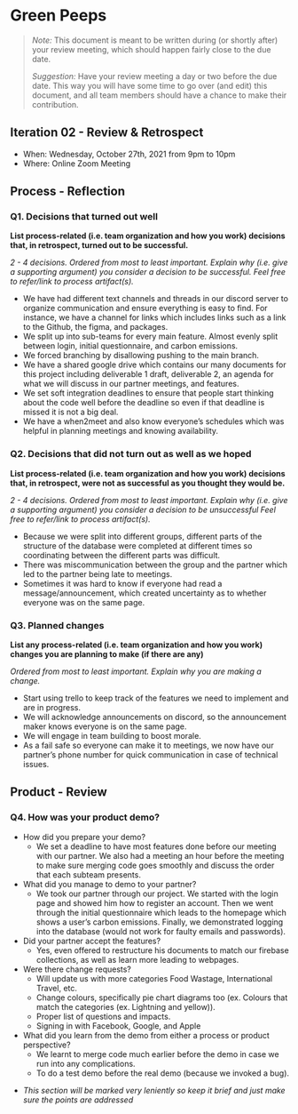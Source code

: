 # Green Peeps

 > _Note:_ This document is meant to be written during (or shortly after) your review meeting, which should happen fairly close to the due date.      
 >      
 > _Suggestion:_ Have your review meeting a day or two before the due date. This way you will have some time to go over (and edit) this document, and all team members should have a chance to make their contribution.

## Iteration 02 - Review & Retrospect

 * When: Wednesday, October 27th, 2021 from 9pm to 10pm
 * Where: Online Zoom Meeting

## Process - Reflection


### Q1. Decisions that turned out well

**List **process-related** (i.e. team organization and how you work) decisions that, in retrospect, turned out to be successful.**


*2 - 4 decisions.*
*Ordered from most to least important.*
*Explain why (i.e. give a supporting argument) you consider a decision to be successful.*
*Feel free to refer/link to process artifact(s).*

- We have had different text channels and threads in our discord server to organize communication and ensure everything is easy to find. For instance, we have a channel for links which includes links such as a link to the Github, the figma, and packages. 
- We split up into sub-teams for every main feature. Almost evenly split between login, initial questionnaire, and carbon emissions.
- We forced branching by disallowing pushing to the main branch.
- We have a shared google drive which contains our many documents for this project including deliverable 1 draft, deliverable 2, an agenda for what we will discuss in our partner meetings, and features.
- We set soft integration deadlines to ensure that people start thinking about the code well before the deadline so even if that deadline is missed it is not a big deal.
- We have a when2meet and also know everyone’s schedules which was helpful in planning meetings and knowing availability. 

### Q2. Decisions that did not turn out as well as we hoped

**List **process-related** (i.e. team organization and how you work) decisions that, in retrospect, were not as successful as you thought they would be.**

*2 - 4 decisions.*
*Ordered from most to least important.*
*Explain why (i.e. give a supporting argument) you consider a decision to be unsuccessful*
*Feel free to refer/link to process artifact(s).*

- Because we were split into different groups, different parts of the structure of the database were completed at different times so coordinating between the different parts was difficult.
- There was miscommunication between the group and the partner which led to the partner being late to meetings. 
- Sometimes it was hard to know if everyone had read a message/announcement, which created uncertainty as to whether everyone was on the same page. 





### Q3. Planned changes

**List any **process-related** (i.e. team organization and how you work) changes you are planning to make (if there are any)**

*Ordered from most to least important.*
*Explain why you are making a change.*

- Start using trello to keep track of the features we need to implement and are in progress.
- We will acknowledge announcements on discord, so the announcement maker knows everyone is on the same page. 
- We will engage in team building to boost morale. 
- As a fail safe so everyone can make it to meetings, we now have our partner’s phone number for quick communication in case of technical issues. 



## Product - Review

### Q4. How was your product demo?
- How did you prepare your demo?
  - We set a deadline to have most features done before our meeting with our partner. We also had a meeting an hour before the meeting to make sure merging code goes smoothly and discuss the order that each subteam presents.
- What did you manage to demo to your partner?
  - We took our partner through our project. We started with the login page and showed him how to register an account. Then we went through the initial questionnaire which leads to the homepage which shows a user’s carbon emissions. Finally, we demonstrated logging into the database (would not work for faulty emails and passwords).
- Did your partner accept the features?
  - Yes, even offered to restructure his documents to match our firebase collections, as well as learn more leading to webpages.
- Were there change requests?
  - Will update us with more categories Food Wastage, International Travel, etc.
  - Change colours, specifically pie chart diagrams too (ex. Colours that match the categories (ex. Lightning and yellow)).
  - Proper list of questions and impacts.
  - Signing in with Facebook, Google, and Apple 
- What did you learn from the demo from either a process or product perspective?
  - We learnt to merge code much earlier before the demo in case we run into any complications.
  - To do a test demo before the real demo (because we invoked a bug).

 * *This section will be marked very leniently so keep it brief and just make sure the points are addressed*
